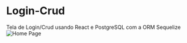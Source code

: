 # Login-Crud
Tela de Login/Crud usando React e PostgreSQL com a ORM Sequelize
<img src="https://user-images.githubusercontent.com/76913525/162576112-d761aded-0d3f-4b34-ab8d-ebf3fe3e6d7f.png" alt="Home Page"/>
